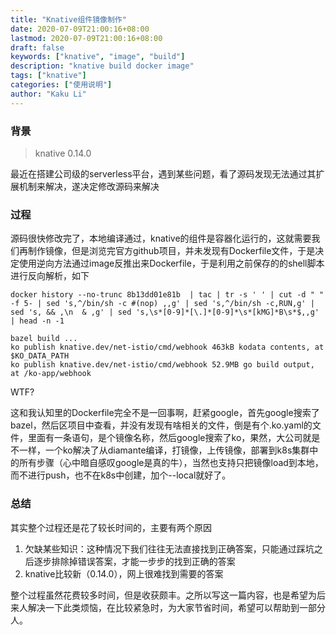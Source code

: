 ```yaml
---
title: "Knative组件镜像制作"
date: 2020-07-09T21:00:16+08:00
lastmod: 2020-07-09T21:00:16+08:00
draft: false
keywords: ["knative", "image", "build"]
description: "knative build docker image"
tags: ["knative"]
categories: ["使用说明"]
author: "Kaku Li"
---
```


### 背景

> knative 0.14.0

最近在搭建公司级的serverless平台，遇到某些问题，看了源码发现无法通过其扩展机制来解决，遂决定修改源码来解决

### 过程

源码很快修改完了，本地编译通过，knative的组件是容器化运行的，这就需要我们再制作镜像，但是浏览完官方github项目，并未发现有Dockerfile文件，于是决定使用逆向方法通过image反推出来Dockerfile，于是利用之前保存的的shell脚本进行反向解析，如下

```shell
docker history --no-trunc 8b13dd01e81b  | tac | tr -s ' ' | cut -d " " -f 5- | sed 's,^/bin/sh -c #(nop) ,,g' | sed 's,^/bin/sh -c,RUN,g' | sed 's, && ,\n  & ,g' | sed 's,\s*[0-9]*[\.]*[0-9]*\s*[kMG]*B\s*$,,g' | head -n -1

bazel build ...
ko publish knative.dev/net-istio/cmd/webhook 463kB kodata contents, at $KO_DATA_PATH
ko publish knative.dev/net-istio/cmd/webhook 52.9MB go build output, at /ko-app/webhook
```

WTF?

这和我认知里的Dockerfile完全不是一回事啊，赶紧google，首先google搜索了bazel，然后区项目中查看，并没有发现有啥相关的文件，倒是有个.ko.yaml的文件，里面有一条语句，是个镜像名称，然后google搜索了ko，果然，大公司就是不一样，一个ko解决了从diamante编译，打镜像，上传镜像，部署到k8s集群中的所有步骤（心中暗自感叹google是真的牛），当然也支持只把镜像load到本地，而不进行push，也不在k8s中创建，加个--local就好了。

### 总结

其实整个过程还是花了较长时间的，主要有两个原因

1. 欠缺某些知识：这种情况下我们往往无法直接找到正确答案，只能通过踩坑之后逐步排除掉错误答案，才能一步步的找到正确的答案
2. knative比较新（0.14.0），网上很难找到需要的答案

整个过程虽然花费较多时间，但是收获颇丰。之所以写这一篇内容，也是希望为后来人解决一下此类烦恼，在比较紧急时，为大家节省时间，希望可以帮助到一部分人。
